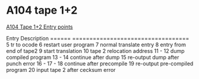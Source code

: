 # A104 tape 1+2

[A104 Tape 1+2 Entry points](https://billp.org/ccs/ElliottAlgol/tape1.d/data.html)

 Entry  Description
======  ==================================
     5  tr to ocode
     6  restart user program
     7  normal translate entry
     8  entry from end of tape2
     9  start translation
    10  tape 2 relocation address
    11  -
    12  dump compiled program
    13  -
    14  continue after dump
    15  re-output dump after punch error
    16  -
    17  -
    18  continue after precompile
    19  re-output pre-compiled program
    20  input tape 2 after cecksum error

